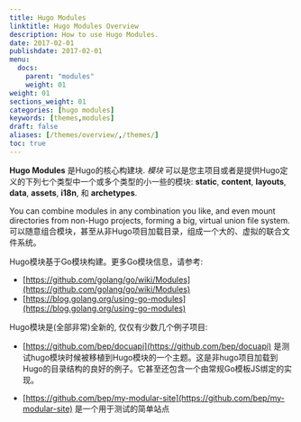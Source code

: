 ```yaml
---
title: Hugo Modules
linktitle: Hugo Modules Overview
description: How to use Hugo Modules.
date: 2017-02-01
publishdate: 2017-02-01
menu:
  docs:
    parent: "modules"
    weight: 01
weight: 01
sections_weight: 01
categories: [hugo modules]
keywords: [themes,modules]
draft: false
aliases: [/themes/overview/,/themes/]
toc: true
---
```


**Hugo Modules** 是Hugo的核心构建块.  _模块_ 可以是您主项目或者是提供Hugo定义的下列七个类型中一个或多个类型的小一些的模块: **static**, **content**, **layouts**, **data**, **assets**, **i18n**, 和 **archetypes**.


You can combine modules in any combination you like, and even mount directories from non-Hugo projects, forming a big, virtual union file system.
可以随意组合模块，甚至从非Hugo项目加载目录，组成一个大的、虚拟的联合文件系统。

Hugo模块基于Go模块构建。更多Go模块信息，请参考:

- [https://github.com/golang/go/wiki/Modules](https://github.com/golang/go/wiki/Modules)
- [https://blog.golang.org/using-go-modules](https://blog.golang.org/using-go-modules)

Hugo模块是(全部非常)全新的, 仅仅有少数几个例子项目:

- [https://github.com/bep/docuapi](https://github.com/bep/docuapi) 是测试hugo模块时候被移植到Hugo模块的一个主题。这是非hugo项目加载到Hugo的目录结构的良好的例子。它甚至还包含一个由常规Go模板JS绑定的实现。

- [https://github.com/bep/my-modular-site](https://github.com/bep/my-modular-site) 是一个用于测试的简单站点
